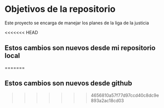 # Objetivos de la repositorio

Este proyecto se encarga de manejar los planes de la liga de la justicia


<<<<<<< HEAD
## Estos cambios son nuevos desde mi repositorio local
=======
## Estos cambios son nuevos desde github
>>>>>>> 4656810a57f77d97ccd40c8dc9e893a2ac18cd03
